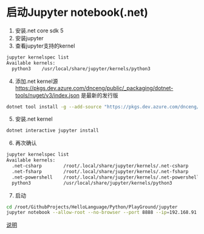 # 启动Jupyter notebook(.net)

1. 安装.net core sdk 5
2. 安装jupyter
3. 查看jupyter支持的kernel
```bash
jupyter kernelspec list
Available kernels:
  python3    /usr/local/share/jupyter/kernels/python3
```
4. 添加.net kernel源
https://pkgs.dev.azure.com/dnceng/public/_packaging/dotnet-tools/nuget/v3/index.json 是最新的发行版
```bash
dotnet tool install -g --add-source "https://pkgs.dev.azure.com/dnceng/public/_packaging/dotnet-tools/nuget/v3/index.json" Microsoft.dotnet-interactive
```
5. 安装.net kernel
```bash
dotnet interactive jupyter install
```
6. 再次确认
```bash
jupyter kernelspec list
Available kernels:
  .net-csharp        /root/.local/share/jupyter/kernels/.net-csharp
  .net-fsharp        /root/.local/share/jupyter/kernels/.net-fsharp
  .net-powershell    /root/.local/share/jupyter/kernels/.net-powershell
  python3            /usr/local/share/jupyter/kernels/python3
```
7. 启动
```bash
cd /root/GithubProjects/HelloLanguage/Python/PlayGround/jupyter
jupyter notebook --allow-root --no-browser --port 8888 --ip=192.168.91.223
```

[说明](https://github.com/dotnet/interactive/blob/main/docs/NotebookswithJupyter.md)
